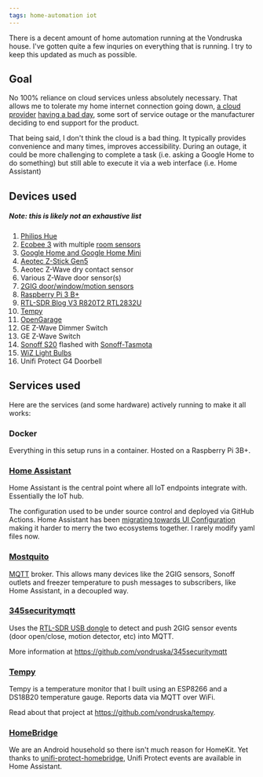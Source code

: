 ```yaml
---
tags: home-automation iot
---
```


There is a decent amount of home automation running at the Vondruska house. I've gotten quite a few inquries on everything that is running. I try to keep this updated as much as possible.
<!--more-->

## Goal
No 100% reliance on cloud services unless absolutely necessary. That allows me to tolerate my home internet connection going down, [a cloud provider](https://status.cloud.google.com/incident/cloud-networking/19009) [having a bad day](https://aws.amazon.com/message/11201/), some sort of service outage or the manufacturer deciding to end support for the product.

That being said, I don't think the cloud is a bad thing. It typically provides convenience and many times, improves accessibility. During an outage, it could be more challenging to complete a task (i.e. asking a Google Home to do something) but still able to execute it via a web interface (i.e. Home Assistant)

## Devices used

##### Note: this is likely not an exhaustive list

1. [Philips Hue](https://www.meethue.com)
2. [Ecobee 3](https://www.ecobee.com) with multiple [room sensors](https://www.ecobee.com/room-sensors/)
3. [Google Home and Google Home Mini](https://www.google.com/home)
4. [Aeotec Z-Stick Gen5](https://aeotec.com/z-wave-usb-stick)
5. Aeotec Z-Wave dry contact sensor
6. Various Z-Wave door sensor(s)
7. [2GIG door/window/motion sensors](https://www.2gig.com/)
8. [Raspberry Pi 3 B+](https://www.raspberrypi.org/products/raspberry-pi-3-model-b-plus/)
9. [RTL-SDR Blog V3 R820T2 RTL2832U](https://www.amazon.com/gp/product/B011HVUEME)
10. [Tempy](#tempy)
11. [OpenGarage](https://opengarage.io/)
12. GE Z-Wave Dimmer Switch
13. GE Z-Wave Switch
14. [Sonoff S20](https://www.itead.cc/smart-socket.html) flashed with [Sonoff-Tasmota](https://github.com/arendst/Sonoff-Tasmota)
15. [WiZ Light Bulbs](https://www.wizconnected.com/en-US/consumer/)
16. Unifi Protect G4 Doorbell

## Services used

Here are the services (and some hardware) actively running to make it all works:

### Docker

Everything in this setup runs in a container. Hosted on a Raspberry Pi 3B+.

### [Home Assistant](https://home-assistant.io)

Home Assistant is the central point where all IoT endpoints integrate with. Essentially the IoT hub.

The configuration used to be under source control and deployed via GitHub Actions. Home Assistant has been [migrating towards UI Configuration](https://www.home-assistant.io/blog/2020/04/14/the-future-of-yaml/) making it harder to merry the two ecosystems together. I rarely modify yaml files now.

### [Mostquito](https://mosquitto.org/)

[MQTT](http://mqtt.org) broker. This allows many devices like the 2GIG sensors, Sonoff outlets and freezer temperature to push messages to subscribers, like Home Assistant, in a decoupled way.

### [345securitymqtt](https://github.com/vondruska/345securitymqtt)

Uses the [RTL-SDR USB dongle](https://www.amazon.com/gp/product/B011HVUEME) to detect and push 2GIG sensor events (door open/close, motion detector, etc) into MQTT.

More information at https://github.com/vondruska/345securitymqtt

### [Tempy](https://github.com/vondruska/tempy)

Tempy is a temperature monitor that I built using an ESP8266 and a DS18B20 temperature gauge. Reports data via MQTT over WiFi.

Read about that project at https://github.com/vondruska/tempy.

### [HomeBridge](https://github.com/homebridge/homebridge)
We are an Android household so there isn't much reason for HomeKit. Yet thanks to [unifi-protect-homebridge](https://github.com/hjdhjd/homebridge-unifi-protect), Unifi Protect events are available in Home Assistant.
